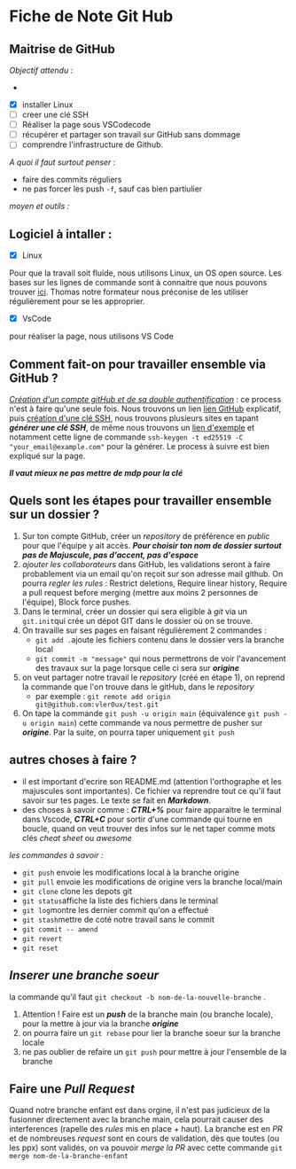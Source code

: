 # Fiche de Note Git Hub
## Maitrise de GitHub
*Objectif attendu :*

- 
- [x] installer Linux
- [ ] creer une clé SSH
- [ ] Réaliser la page sous VSCodecode
- [ ] récupérer et partager son travail sur GitHub sans dommage
- [ ] comprendre l'infrastructure de Github.

*A quoi il faut surtout penser :*
- faire des commits réguliers
- ne pas forcer les push `-f`, sauf cas bien partiulier

*moyen et outils :*  
## Logiciel à intaller :

- [x] Linux


Pour que la travail soit fluide, nous utilisons Linux, un OS open source. Les bases sur les lignes de commande sont à connaitre que nous pouvons trouver [ici](chrome-extension://efaidnbmnnnibpcajpcglclefindmkaj/https://cdn.hostinger.com/tutorials/pdf/Linux-Commands-Cheatsheet-FR.pdf). Thomas notre formateur nous préconise de les utiliser régulièrement pour se les approprier.

- [x] VsCode

pour réaliser la page, nous utilisons VS Code

## Comment fait-on pour travailler ensemble via GitHub ?

*_<ins>Création d'un compte gitHub et de sa double authentification</ins>_* : ce process n'est à faire qu'une seule fois. Nous trouvons un lien
[lien GitHub](https://github.com/) explicatif, puis <ins>création d'une clé SSH</ins>, nous trouvons plusieurs sites en tapant **_générer une clé SSH_**, de même nous trouvons un [lien d'exemple](https://docs.github.com/fr/authentication/connecting-to-github-with-ssh/generating-a-new-ssh-key-and-adding-it-to-the-ssh-agent) et notamment cette ligne de commande `ssh-keygen -t ed25519 -C "your_email@example.com"` pour la générer. Le process à suivre est bien expliqué sur la page. 

**_Il vaut mieux ne pas mettre de mdp pour la clé_**

## Quels sont les étapes pour travailler ensemble sur un dossier ?
1. Sur ton compte GitHub, créer un _repository_ de préférence en _public_ pour que l'équipe y ait accès. **_Pour choisir ton nom de dossier surtout pas de Majuscule, pas d'accent, pas d'espace_**
2. *ajouter les collaborateurs* dans GitHub, les validations seront à faire probablement via un email qu'on reçoit sur son adresse mail github. On pourra _regler les rules_ : Restrict deletions, Require linear history, Require a pull request before merging (mettre aux moins 2 personnes de l'équipe), Block force pushes. 
3. Dans le terminal, créer un dossier qui sera eligible à _git_ via un `git.init`qui crée un dépot GIT dans le dossier où on se trouve.
4. On travaille sur ses pages en faisant régulièrement 2 commandes :
    - `git add .`ajoute les fichiers contenu dans le dossier vers la branche local
    - `git commit -m "message"` qui nous permettrons de voir l'avancement des travaux sur la page lorsque celle ci sera sur **_origine_**
5. on veut partager notre travail le _repository_ (créé en étape 1), on reprend la commande que l'on trouve dans le gitHub, dans le *_repository_*
    - par exemple : `git remote add origin git@github.com:vler0ux/test.git` 
6. On tape la commande `git push -u origin main` (équivalence `git push -u origin main`) cette commande va nous permettre de pusher sur **_origine_**. Par la suite, on pourra taper uniquement `git push`

## autres choses à faire ?
- il est important d'ecrire son README.md (attention l'orthographe et les majuscules sont importantes). Ce fichier va reprendre tout ce qu'il faut savoir sur tes pages. Le texte se fait en **_Markdown_**.
- des choses à savoir comme : **_CTRL+%_** pour faire apparaitre le terminal dans Vscode, **_CTRL+C_** pour sortir d'une commande qui tourne en boucle, quand on veut trouver des infos sur le net taper comme mots clés *cheat sheet* ou *awesome*



*_les commandes à savoir :_*

- `git push` envoie les modifications local à la branche origine
- `git pull` envoie les modifications de origine vers la branche local/main
- `git clone` clone les depots git
- `git status`affiche la liste des fichiers dans le terminal
- `git log`montre les dernier commit qu'on a effectué
- `git stash`mettre de coté notre travail sans le commit
- `git commit -- amend`
- `git revert`
- `git reset`

## *_Inserer une branche soeur_*
la commande qu'il faut  `git checkout -b nom-de-la-nouvelle-branche` . 

1. Attention ! Faire est un **_push_** de la branche main (ou branche locale), pour la mettre à jour via la branche **_origine_**
2. on pourra faire un `git rebase` pour lier la branche soeur sur la branche locale
3. ne pas oublier de refaire un `git push` pour mettre à jour l'ensemble de la branche

## Faire une *Pull Request*
Quand notre branche enfant est dans orgine, il n'est pas judicieux de la fusionner directement avec la branche main, cela pourrait causer des interferences (rapelle des *rules* mis en place + haut). La branche est en *PR* et de nombreuses *request* sont en cours de validation, dès que toutes (ou les ppx) sont validés, on va pouvoir *merge la PR* avec cette commande `git merge nom-de-la-branche-enfant`



